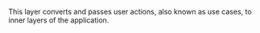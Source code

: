 This layer converts and passes user actions, also known as use cases, to inner layers of the application.